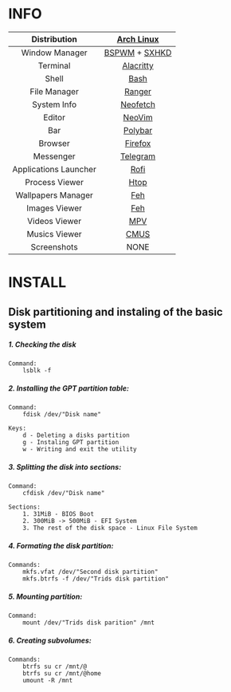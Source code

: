 # INFO
|Distribution|[Arch Linux](https://archlinux.org)
|:---:|:---:|
|Window Manager|[BSPWM](https://github.com/baskerville/bspwm) + [SXHKD](https://github.com/baskerville/sxhkd)
|Terminal|[Alacritty](https://github.com/alacritty/alacritty)
|Shell|[Bash](https://www.gnu.org/software/bash)
|File Manager|[Ranger](https://github.com/ranger/ranger)
|System Info|[Neofetch](https://github.com/dylanaraps/neofetch)
|Editor|[NeoVim](https://neovim.io)
|Bar|[Polybar](https://github.com/polybar/polybar)
|Browser|[Firefox](https://www.mozilla.org/ru/firefox/new/)
|Messenger|[Telegram](https://telegram.org/)
|Applications Launcher|[Rofi](https://github.com/davatorium/rofi)
|Process Viewer|[Htop](https://htop.dev/)
|Wallpapers Manager|[Feh](https://github.com/derf/feh)
|Images Viewer|[Feh](https://github.com/derf/feh)
|Videos Viewer|[MPV](https://mpv.io/)
|Musics Viewer|[CMUS](https://github.com/cmus/cmus)
|Screenshots|NONE

# INSTALL
## Disk partitioning and instaling of the basic system
##### 1. Checking the disk
	Command:
        lsblk -f
##### 2. Installing the GPT partition table:
	Command:
		fdisk /dev/"Disk name"

	Keys:
		d - Deleting a disks partition
		g - Instaling GPT partition
		w - Writing and exit the utility

##### 3. Splitting the disk into sections:
	Command:
		cfdisk /dev/"Disk name"

	Sections:
		1. 31MiB - BIOS Boot
		2. 300MiB -> 500MiB - EFI System
		3. The rest of the disk space - Linux File System

##### 4. Formating the disk partition:
	Commands:
		mkfs.vfat /dev/"Second disk partition"
		mkfs.btrfs -f /dev/"Trids disk partition"

##### 5. Mounting partition:
	Command:
		mount /dev/"Trids disk parition" /mnt

##### 6. Creating subvolumes:
	Commands:
		btrfs su cr /mnt/@
		btrfs su cr /mnt/@home
		umount -R /mnt

